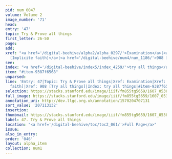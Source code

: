 ```yaml
---
pid: num_0047
volume: Volume 2
image_number: '71'
head:
entry: '47'
topic: Try & Prove all things
first_letter: 26-50
page:
add:
xref: "<a href='/digital-beehive/alpha2/alpha_0297/'>Examination</a>|<a href='/digital-beehive/num1/num_0053/'>53
  [Implicite faith]</a>|<a href='/digital-beehive/num4/num_1186/'>908 [Try all things]</a>"
see:
index: "<a href='/digital-beehive/index5/index_4259/'>try all things</a>"
item: "#item-9387f6568"
unparsed:
line: 'Entry: 47|Topic: Try & Prove all things|Xref: Examination|Xref: 53 [Implicite
  faith]|Xref: 908 [Try all things]|Index: try all things|#item-9387f6568'
selection: https://stacks.stanford.edu/image/iiif/fm855tg5659/1607_0538/196,3132,3140,589/full/0/default.jpg
full_image: https://stacks.stanford.edu/image/iiif/fm855tg5659/1607_0538/full/full/0/default.jpg
annotation_uri: http://dev.llgc.org.uk/annotation/1570204707131
sort_value: '207113132'
insertion:
thumbnail: https://stacks.stanford.edu/image/iiif/fm855tg5659/1607_0538/196,3132,600,180/250,/0/default.jpg
label: 47. Try & Prove all things
location: "<a href='/digital-beehive/toc/toc2_061/'>Full Page</a>"
issue:
also_in_entry:
order: '046'
layout: alpha_item
collection: num1
---
```

